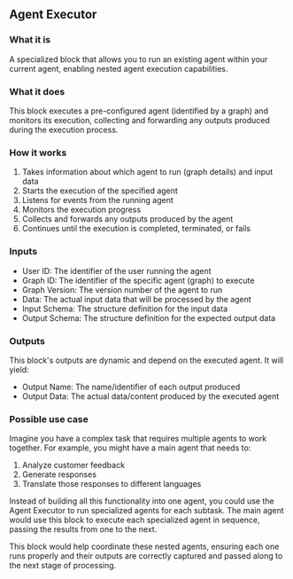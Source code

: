 
## Agent Executor

### What it is
A specialized block that allows you to run an existing agent within your current agent, enabling nested agent execution capabilities.

### What it does
This block executes a pre-configured agent (identified by a graph) and monitors its execution, collecting and forwarding any outputs produced during the execution process.

### How it works
1. Takes information about which agent to run (graph details) and input data
2. Starts the execution of the specified agent
3. Listens for events from the running agent
4. Monitors the execution progress
5. Collects and forwards any outputs produced by the agent
6. Continues until the execution is completed, terminated, or fails

### Inputs
- User ID: The identifier of the user running the agent
- Graph ID: The identifier of the specific agent (graph) to execute
- Graph Version: The version number of the agent to run
- Data: The actual input data that will be processed by the agent
- Input Schema: The structure definition for the input data
- Output Schema: The structure definition for the expected output data

### Outputs
This block's outputs are dynamic and depend on the executed agent. It will yield:
- Output Name: The name/identifier of each output produced
- Output Data: The actual data/content produced by the executed agent

### Possible use case
Imagine you have a complex task that requires multiple agents to work together. For example, you might have a main agent that needs to:
1. Analyze customer feedback
2. Generate responses
3. Translate those responses to different languages

Instead of building all this functionality into one agent, you could use the Agent Executor to run specialized agents for each subtask. The main agent would use this block to execute each specialized agent in sequence, passing the results from one to the next.

This block would help coordinate these nested agents, ensuring each one runs properly and their outputs are correctly captured and passed along to the next stage of processing.

